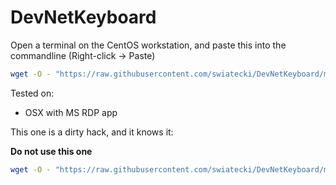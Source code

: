 # DevNetKeyboard

Open a terminal on the CentOS workstation, and paste this into the commandline (Right-click -> Paste)


```bash
wget -O - "https://raw.githubusercontent.com/swiatecki/DevNetKeyboard/master/nicer_dk_key.sh" | sudo sh
```

Tested on:

* OSX with MS RDP app

This one is a dirty hack, and it knows it:

**Do not use this one**

```bash
wget -O - "https://raw.githubusercontent.com/swiatecki/DevNetKeyboard/master/dk_key.sh" | sudo sh 
```

